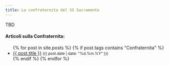 ```yaml
---
title: La confraternita del SS Sacramento
---
```


TBD








<div class="notice--info">
<h4>Articoli sulla Confraternita:</h4>
<ul>
{% for post in site.posts %}
  {% if post.tags contains "Confraternita" %}
  <li>
    <a href="{{ post.url }}">{{ post.title }}</a>
    <small>({{ post.date | date: "%d.%m.%Y"  }})</small>
  </li>
  {% endif %}
{% endfor %}
</ul>
</div>